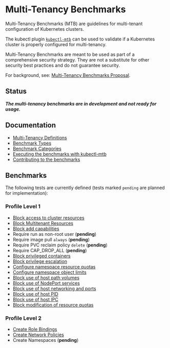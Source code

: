 # Multi-Tenancy Benchmarks

Multi-Tenancy Benchmarks (MTB) are guidelines for multi-tenant configuration of Kubernetes clusters. 

The kubectl plugin [`kubectl-mtb`](kubectl-mtb/README.md) can be used to validate if a Kubernetes cluster is properly configured for multi-tenancy.

Multi-Tenancy Benchmarks are meant to be used as part of a comprehensive security strategy. They are not a substitute for other security best practices and do not guarantee security.

For background, see: [Multi-Tenancy Benchmarks Proposal](https://docs.google.com/document/d/1O-G8jEpiJxOeYx9Pd2OuOSb8859dTRNmgBC5gJv0krE/edit?usp=sharing).


## Status

***The multi-tenancy benchmarks are in development and not ready for usage.***

## Documentation
- [Multi-Tenancy Definitions](documentation/definitions.md)
- [Benchmark Types](documentation/types.md)
- [Benchmark Categories](documentation/categories.md)
- [Executing the benchmarks with kubectl-mtb](kubectl-mtb/README.md)
- [Contributing to the benchmarks](kubectl-mtb/README.md#contributing)

## Benchmarks

The following tests are currently defined (tests marked `pending` are planned for implementation):

### Profile Level 1

* [Block access to cluster resources](kubectl-mtb/test/benchmarks/block_access_to_cluster_resources)
* [Block Multitenant Resources](kubectl-mtb/test/benchmarks/block_multitenant_resources)
* [Block add capabilities](kubectl-mtb/test/benchmarks/block_add_capabilities)
* Require run as non-root user (**pending**)
* Require image pull `always` (**pending**)
* Require PVC reclaim policy `delete` (**pending**)
* Require CAP_DROP_ALL (**pending**)
* [Block privileged containers](kubectl-mtb/test/benchmarks/block_privileged_containers)
* [Block privilege escalation](kubectl-mtb/test/benchmarks/block_privilege_escalation)
* [Configure namespace resource quotas](kubectl-mtb/test/benchmarks/configure_ns_quotas)
* [Configure namespace object limits](kubectl-mtb/test/benchmarks/configure_ns_object_quota)
* [Block use of host path volumes](kubectl-mtb/test/benchmarks/block_use_of_host_path)
* [Block use of NodePort services](kubectl-mtb/test/benchmarks/block_use_of_nodeport_services)
* [Block use of host networking and ports](kubectl-mtb/test/benchmarks/block_use_of_host_networking_and_ports)
* [Block use of host PID](kubectl-mtb/test/benchmarks/block_use_of_host_pid)
* [Block use of host IPC](kubectl-mtb/test/benchmarks/block_use_of_host_ipc)
* [Block modification of resource quotas](kubectl-mtb/test/benchmarks/block_ns_quota)

### Profile Level 2

* [Create Role Bindings](kubectl-mtb/test/benchmarks/create_role_bindings)
* [Create Network Policies](kubectl-mtb/test/benchmarks/create_network_policies)
* Create Namespaces (**pending**)

